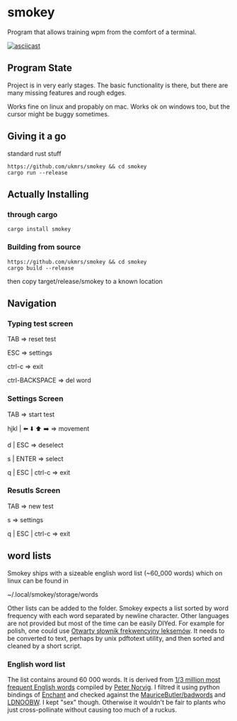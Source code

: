 # smokey

Program that allows training wpm from the comfort of a terminal.

[![asciicast](https://asciinema.org/a/419067.svg)](https://asciinema.org/a/419067)

## Program State

Project is in very early stages.
The basic functionality is there, but there are many missing features and rough edges.

Works fine on linux and propably on mac.
Works ok on windows too, but the cursor might be buggy sometimes.


## Giving it a go
standard rust stuff

```
https://github.com/ukmrs/smokey && cd smokey
cargo run --release
```
## Actually Installing
### through cargo
```
cargo install smokey
```

### Building from source
```
https://github.com/ukmrs/smokey && cd smokey
cargo build --release
```
then copy target/release/smokey to a known location

## Navigation
### Typing test screen

TAB => reset test

ESC => settings

ctrl-c => exit

ctrl-BACKSPACE => del word

### Settings Screen

TAB => start test

hjkl | :arrow_left: :arrow_down: :arrow_up: :arrow_right:  => movement

d | ESC => deselect

s | ENTER => select

q | ESC | ctrl-c => exit

### Resutls Screen

TAB => new test

s => settings

q | ESC | ctrl-c => exit

## word lists
Smokey ships with a sizeable english word list (~60_000 words) which on linux can be found in

~/.local/smokey/storage/words

Other lists can be added to the folder. Smokey expects a list sorted by word frequency with each
word separated by newline character. Other languages are not provided but most of the time can be easily DIYed.
For example for polish, one could use [Otwarty słownik frekwencyjny leksemów](https://web.archive.org/web/20091116122442/http://www.open-dictionaries.com/slownikfrleks.pdf). It needs to be converted to text,
perhaps by unix pdftotext utility, and then sorted and cleaned by a short script.


### English word list
The list contains around 60 000 words.
It is derived from  [1/3 million most frequent English words](https://norvig.com/ngrams/count_1w.txt)
compiled by [Peter Norvig](https://github.com/norvig).
I filtred it using python bindings of [Enchant](https://abiword.github.io/enchant/)
and checked against the [MauriceButler/badwords](https://github.com/MauriceButler/badwords)
and  [LDNOOBW](https://github.com/LDNOOBW/List-of-Dirty-Naughty-Obscene-and-Otherwise-Bad-Words).
I kept "sex" though. Otherwise it wouldn't be fair to plants who
just cross-pollinate without causing too much of a ruckus. 
